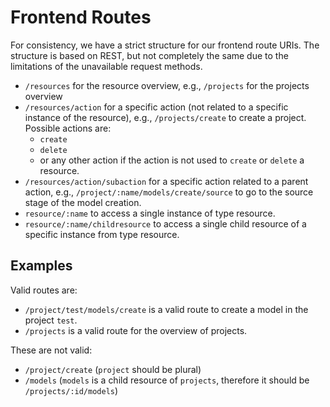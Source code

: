 <!--
 ~ SPDX-FileCopyrightText: Copyright DB Netz AG and the capella-collab-manager contributors
 ~ SPDX-License-Identifier: Apache-2.0
 -->

# Frontend Routes

For consistency, we have a strict structure for our frontend route URIs.
The structure is based on REST, but not completely the same due to the limitations of the unavailable request methods.

- `/resources` for the resource overview, e.g., `/projects` for the projects overview
- `/resources/action` for a specific action (not related to a specific instance of the resource), e.g., `/projects/create` to create a project. Possible actions are:
  - `create`
  - `delete`
  - or any other action if the action is not used to `create` or `delete` a resource.
- `/resources/action/subaction` for a specific action related to a parent action, e.g., `/project/:name/models/create/source` to go to the source stage of the model creation.
- `resource/:name` to access a single instance of type resource.
- `resource/:name/childresource` to access a single child resource of a specific instance from type resource.

## Examples

Valid routes are:

- `/project/test/models/create` is a valid route to create a model in the project `test`.
- `/projects` is a valid route for the overview of projects.

These are not valid:

- `/project/create` (`project` should be plural)
- `/models` (`models` is a child resource of `projects`, therefore it should be `/projects/:id/models`)
